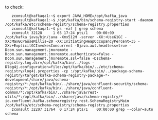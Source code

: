 

to check:
    
       zconsult@kafkaqa1:~$ export JAVA_HOME=/opt/kafka_java
       zconsult@kafkaqa1:~$ /opt/kafka/bin/schema-registry-start -daemon /opt/kafka/etc/schema-registry/schema-registry.properties 
       zconsult@kafkaqa1:~$ ps -eaf | grep schema
       zconsult 32128     1 65 17:24 pts/1    00:00:09 /opt/kafka_java/bin/java -Xmx512M -server -XX:+UseG1GC -XX:MaxGCPauseMillis=20 -XX:InitiatingHeapOccupancyPercent=35 -XX:+ExplicitGCInvokesConcurrent -Djava.awt.headless=true -Dcom.sun.management.jmxremote -Dcom.sun.management.jmxremote.authenticate=false -Dcom.sun.management.jmxremote.ssl=false -Dschema-registry.log.dir=/opt/kafka/bin/../logs -Dlog4j.configuration=file:/opt/kafka/bin/../etc/schema-registry/log4j.properties -cp :/opt/kafka/bin/../package-schema-registry/target/kafka-schema-registry-package-*-development/share/java/schema-registry/*:/opt/kafka/bin/../share/java/confluent-security/schema-registry/*:/opt/kafka/bin/../share/java/confluent-common/*:/opt/kafka/bin/../share/java/rest-utils/*:/opt/kafka/bin/../share/java/schema-registry/* io.confluent.kafka.schemaregistry.rest.SchemaRegistryMain /opt/kafka/etc/schema-registry/schema-registry.properties
       zconsult 32207 31764  0 17:24 pts/1    00:00:00 grep --color=auto schema
